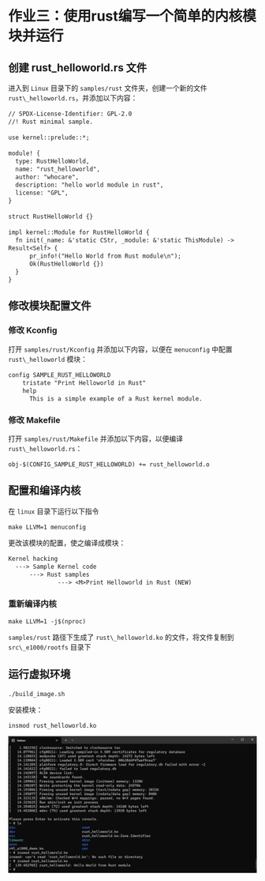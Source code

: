 # 作业三：使用rust编写一个简单的内核模块并运行   
## 创建 rust\_helloworld.rs 文件   
进入到 `Linux` 目录下的 `samples/rust` 文件夹，创建一个新的文件 `rust\_helloworld.rs`，并添加以下内容：   
```
// SPDX-License-Identifier: GPL-2.0
//! Rust minimal sample.
      
use kernel::prelude::*;
      
module! {
  type: RustHelloWorld,
  name: "rust_helloworld",
  author: "whocare",
  description: "hello world module in rust",
  license: "GPL",
}
      
struct RustHelloWorld {}
      
impl kernel::Module for RustHelloWorld {
  fn init(_name: &'static CStr, _module: &'static ThisModule) -> Result<Self> {
      pr_info!("Hello World from Rust module\n");
      Ok(RustHelloWorld {})
  }
}

```
## 修改模块配置文件   
### 修改 Kconfig   
打开 `samples/rust/Kconfig` 并添加以下内容，以便在 `menuconfig` 中配置 `rust\_helloworld` 模块：   
```
config SAMPLE_RUST_HELLOWORLD
    tristate "Print Helloworld in Rust"
    help
      This is a simple example of a Rust kernel module.
```
### 修改 Makefile   
打开 `samples/rust/Makefile` 并添加以下内容，以便编译 `rust\_helloworld.rs`：   
```
obj-$(CONFIG_SAMPLE_RUST_HELLOWORLD) += rust_helloworld.o
```
## 配置和编译内核   
在 `linux` 目录下运行以下指令   
```
make LLVM=1 menuconfig
```
更改该模块的配置，使之编译成模块：   
```
Kernel hacking
  ---> Sample Kernel code
      ---> Rust samples
              ---> <M>Print Helloworld in Rust (NEW)
```
### 重新编译内核   
```
make LLVM=1 -j$(nproc)
```
`samples/rust` 路径下生成了 `rust\_helloworld.ko` 的文件，将文件复制到 `src\_e1000/rootfs` 目录下   
## 运行虚拟环境   
```
./build_image.sh
```
安装模块：
   
```
insmod rust_helloworld.ko
```
![image.png](files\image_3.png)    
